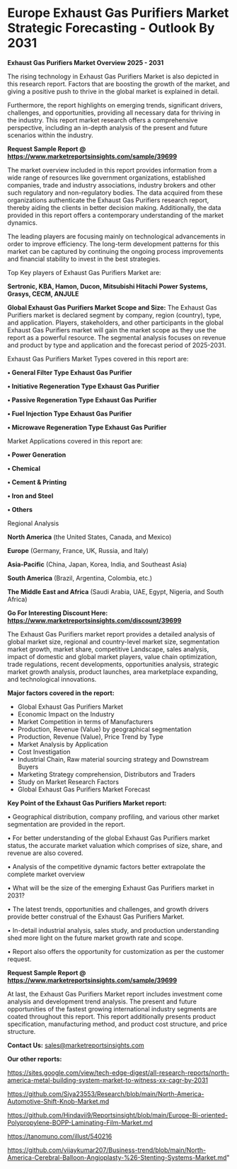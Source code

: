 # Europe Exhaust Gas Purifiers Market Strategic Forecasting - Outlook By 2031

<Strong> Exhaust Gas Purifiers Market Overview 2025 - 2031</strong>

The rising technology in Exhaust Gas Purifiers Market is also depicted in this research report. Factors that are boosting the growth of the market, and giving a positive push to thrive in the global market is explained in detail.

Furthermore, the report highlights on emerging trends, significant drivers, challenges, and opportunities, providing all necessary data for thriving in the industry. This report market research offers a comprehensive perspective, including an in-depth analysis of the present and future scenarios within the industry.

<strong>Request Sample Report @ <a href=https://www.marketreportsinsights.com/sample/39699>https://www.marketreportsinsights.com/sample/39699</a></strong>

The market overview included in this report provides information from a wide range of resources like government organizations, established companies, trade and industry associations, industry brokers and other such regulatory and non-regulatory bodies. The data acquired from these organizations authenticate the Exhaust Gas Purifiers research report, thereby aiding the clients in better decision making. Additionally, the data provided in this report offers a contemporary understanding of the market dynamics.

The leading players are focusing mainly on technological advancements in order to improve efficiency. The long-term development patterns for this market can be captured by continuing the ongoing process improvements and financial stability to invest in the best strategies.

Top Key players of Exhaust Gas Purifiers Market are:

<strong>Sertronic, KBA, Hamon, Ducon, Mitsubishi Hitachi Power Systems, Grasys, CECM, ANJULE</strong>

<strong><b>Global Exhaust Gas Purifiers Market Scope and Size:</b></strong>
The Exhaust Gas Purifiers market is declared segment by company, region (country), type, and application. Players, stakeholders, and other participants in the global Exhaust Gas Purifiers market will gain the market scope as they use the report as a powerful resource. The segmental analysis focuses on revenue and product by type and application and the forecast period of 2025-2031.

Exhaust Gas Purifiers Market Types covered in this report are:

<strong>•  General Filter Type Exhaust Gas Purifier

•  Initiative Regeneration Type Exhaust Gas Purifier

•  Passive Regeneration Type Exhaust Gas Purifier

•  Fuel Injection Type Exhaust Gas Purifier

•  Microwave Regeneration Type Exhaust Gas Purifier</strong>

Market Applications covered in this report are:

<strong>•  Power Generation

•  Chemical

•  Cement & Printing

•  Iron and Steel

•  Others</strong> 

Regional Analysis

<strong>North America</strong> (the United States, Canada, and Mexico)

<strong>Europe</strong> (Germany, France, UK, Russia, and Italy)

<strong>Asia-Pacific</strong> (China, Japan, Korea, India, and Southeast Asia)

<strong>South America</strong> (Brazil, Argentina, Colombia, etc.)

<strong>The Middle East and Africa</strong> (Saudi Arabia, UAE, Egypt, Nigeria, and South Africa)

<strong>Go For Interesting Discount Here: <a href=https://www.marketreportsinsights.com/discount/39699>https://www.marketreportsinsights.com/discount/39699</a></strong>

The Exhaust Gas Purifiers market report provides a detailed analysis of global market size, regional and country-level market size, segmentation market growth, market share, competitive Landscape, sales analysis, impact of domestic and global market players, value chain optimization, trade regulations, recent developments, opportunities analysis, strategic market growth analysis, product launches, area marketplace expanding, and technological innovations.

<strong><b>Major factors covered in the report:</b></strong>
<ul>
  <li>Global Exhaust Gas Purifiers Market </li>
  <li>Economic Impact on the Industry</li>
  <li>Market Competition in terms of Manufacturers</li>
  <li>Production, Revenue (Value) by geographical segmentation</li>
  <li>Production, Revenue (Value), Price Trend by Type</li>
  <li>Market Analysis by Application</li>
  <li>Cost Investigation</li>
  <li>Industrial Chain, Raw material sourcing strategy and Downstream Buyers</li>
  <li>Marketing Strategy comprehension, Distributors and Traders</li>
  <li>Study on Market Research Factors</li>
  <li>Global Exhaust Gas Purifiers Market Forecast</li>
</ul>

<strong><b>Key Point of the Exhaust Gas Purifiers Market report:</b></strong>

• Geographical distribution, company profiling, and various other market segmentation are provided in the report.

• For better understanding of the global Exhaust Gas Purifiers market status, the accurate market valuation which comprises of size, share, and revenue are also covered.

• Analysis of the competitive dynamic factors better extrapolate the complete market overview

• What will be the size of the emerging Exhaust Gas Purifiers market in 2031?

• The latest trends, opportunities and challenges, and growth drivers provide better construal of the Exhaust Gas Purifiers Market.

• In-detail industrial analysis, sales study, and production understanding shed more light on the future market growth rate and scope.

• Report also offers the opportunity for customization as per the customer request.

<strong>Request Sample Report @ <a href=https://www.marketreportsinsights.com/sample/39699>https://www.marketreportsinsights.com/sample/39699</a></strong>

At last, the Exhaust Gas Purifiers Market report includes investment come analysis and development trend analysis. The present and future opportunities of the fastest growing international industry segments are coated throughout this report. This report additionally presents product specification, manufacturing method, and product cost structure, and price structure.

<strong>Contact Us:</strong>
sales@marketreportsinsights.com

<strong>Our other reports:</strong>

<a href=https://sites.google.com/view/tech-edge-digest/all-research-reports/north-america-metal-building-system-market-to-witness-xx-cagr-by-2031>https://sites.google.com/view/tech-edge-digest/all-research-reports/north-america-metal-building-system-market-to-witness-xx-cagr-by-2031</a>

<a href=https://github.com/Siya23553/Research/blob/main/North-America-Automotive-Shift-Knob-Market.md>https://github.com/Siya23553/Research/blob/main/North-America-Automotive-Shift-Knob-Market.md</a>

<a href=https://github.com/Hindavii9/Reportsinsight/blob/main/Europe-Bi-oriented-Polypropylene-BOPP-Laminating-Film-Market.md>https://github.com/Hindavii9/Reportsinsight/blob/main/Europe-Bi-oriented-Polypropylene-BOPP-Laminating-Film-Market.md</a>

<a href=https://tanomuno.com/illust/540216>https://tanomuno.com/illust/540216</a>

<a href=https://github.com/vijaykumar207/Business-trend/blob/main/North-America-Cerebral-Balloon-Angioplasty-%26-Stenting-Systems-Market.md>https://github.com/vijaykumar207/Business-trend/blob/main/North-America-Cerebral-Balloon-Angioplasty-%26-Stenting-Systems-Market.md</a>"
